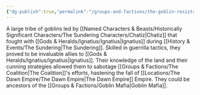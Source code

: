 ```yaml
---
{"dg-publish":true,"permalink":"/groups-and-factions/the-goblin-resistance/","tags":["Groups"],"noteIcon":"","created":"2024-07-30T14:30:47.643+01:00","updated":"2024-12-31T21:58:53.926+00:00"}
---
```


A large tribe of goblins led by [[Named Characters & Beasts/Historically Significant  Characters/The Sundering Characters/Chatiz\|Chatiz]] that fought with [[Gods & Heralds/Ignatius/Ignatius\|Ignatius]] during [[History & Events/The Sundering\|The Sundering]]. Skilled in guerrilla tactics, they proved to be invaluable allies to [[Gods & Heralds/Ignatius/Ignatius\|Ignatius]]. Their knowledge of the land and their cunning strategies allowed them to sabotage [[Groups & Factions/The Coalition\|The Coalition]]'s efforts, hastening the fall of [[Locations/The Dawn Empire/The Dawn Empire\|The Dawn Empire]] Empire. They could be ancestors of the [[Groups & Factions/Goblin Mafia\|Goblin Mafia]].
